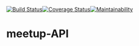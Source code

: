 [![Build Status](https://travis-ci.org/timlubanga/meetup-API.svg?branch=ft-config)](https://travis-ci.org/timlubanga/meetup-API)[![Coverage Status](https://coveralls.io/repos/github/timlubanga/meetup-API/badge.svg?branch=ft-config)](https://coveralls.io/github/timlubanga/meetup-API?branch=ft-config)[![Maintainability](https://api.codeclimate.com/v1/badges/9d361d5c4107ff703758/maintainability)](https://codeclimate.com/github/timlubanga/meetup-API/maintainability)

# meetup-API

